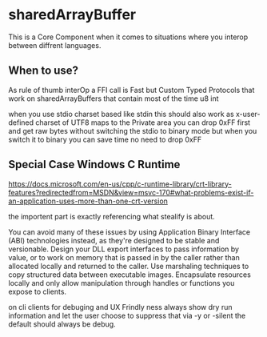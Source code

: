 # sharedArrayBuffer
This is a Core Component when it comes to situations where you interop between diffrent languages.

## When to use?
As rule of thumb interOp a FFI call is Fast but Custom Typed Protocols that work on sharedArrayBuffers that contain most of the time u8 int

when you use stdio charset based like stdin this should also work as x-user-defined charset of UTF8 maps to the Private area you can drop 0xFF first and get raw bytes
without switching the stdio to binary mode but when you switch it to binary you can save time no need to drop 0xFF 

## Special Case Windows C Runtime
https://docs.microsoft.com/en-us/cpp/c-runtime-library/crt-library-features?redirectedfrom=MSDN&view=msvc-170#what-problems-exist-if-an-application-uses-more-than-one-crt-version

the importent part is exactly referencing what stealify is about.

You can avoid many of these issues by using Application Binary Interface (ABI) technologies instead, as they're designed to be stable and versionable. Design your DLL export interfaces to pass information by value, or to work on memory that is passed in by the caller rather than allocated locally and returned to the caller. Use marshaling techniques to copy structured data between executable images. Encapsulate resources locally and only allow manipulation through handles or functions you expose to clients.

on cli clients for debuging and UX Frindly ness always show dry run information and let the user choose to suppress that via -y or -silent the default should always be debug. 
